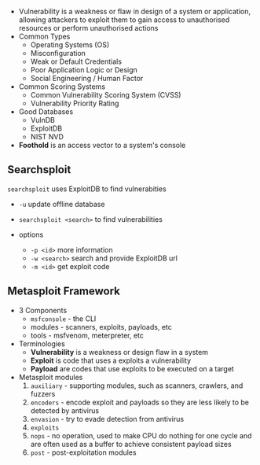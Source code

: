  - Vulnerability is a weakness or flaw in design of a system or application, allowing attackers to exploit them to gain access to unauthorised resources or perform unauthorised actions
 - Common Types
	 - Operating Systems (OS)
	 - Misconfiguration
	 - Weak or Default Credentials
	 - Poor Application Logic or Design
	 - Social Engineering / Human Factor
- Common Scoring Systems
	- Common Vulnerability Scoring System (CVSS)
	- Vulnerability Priority Rating
- Good Databases
	- VulnDB
	- ExploitDB
	- NIST NVD
- **Foothold** is an access vector to a system's console

## Searchsploit
`searchsploit` uses ExploitDB to find vulnerabities
- `-u` update offline database

- `searchsploit <search>` to find vulnerabilities
- options
	- `-p <id>` more information
	- `-w <search>`  search and provide ExploitDB url
	- `-m <id>` get exploit code

## Metasploit Framework
- 3 Components
	- `msfconsole` - the CLI
	- modules - scanners, exploits, payloads, etc
	- tools - msfvenom, meterpreter, etc
- Terminologies
	- **Vulnerability** is a weakness or design flaw in a system
	- **Exploit** is code that uses a exploits a vulnerability
	- **Payload** are codes that use exploits to be executed on a target
- Metasploit modules
	1. `auxiliary` - supporting modules, such as scanners, crawlers, and fuzzers
	2. `encoders` - encode exploit and payloads so they are less likely to be detected by antivirus
	3. `envasion` - try to evade detection from antivirus
	4. `exploits`
	5. `nops` - no operation, used to make CPU do nothing for one cycle and are often used as a buffer to achieve consistent payload sizes
	6. `post` - post-exploitation modules